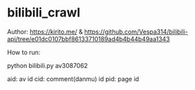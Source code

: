 # bilibili_crawl

Author: https://kirito.me/
& https://github.com/Vespa314/bilibili-api/tree/e01dc0107bbf86133710189ad4b4b44b49aa1343

How to run:

python bilibili.py av3087062


aid: av id
cid: comment(danmu) id 
pid: page id 
